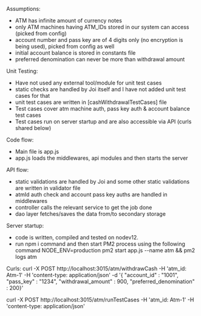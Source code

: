 Assumptions:
- ATM has infinite amount of currency notes
- only ATM machines having ATM_IDs stored in our system can access (picked from config)
- account number and pass key are of 4 digits only (no encryption is being used), picked from config as well
- initial account balance is stored in constants file
- preferred denomination can never be more than withdrawal amount




Unit Testing:
- Have not used any external tool/module for unit test cases
- static checks are handled by Joi itself and I have not added unit test cases for that
- unit test cases are written in [cashWithdrawalTestCases] file
- Test cases cover atm machine auth, pass key auth & account balance test cases
- Test cases run on server startup and are also accessible via API (curls shared below)




Code flow:
- Main file is app.js
- app.js loads the middlewares, api modules and then starts the server

API flow:
- static validations are handled by Joi and some other static validations are written in validator file
- atmId auth check and account pass key auths are handled in middlewares
- controller calls the relevant service to get the job done
- dao layer fetches/saves the data from/to secondary storage

Server startup:
- code is written, compiled and tested on nodev12.
- run npm i command and then start PM2 process using the following command
NODE_ENV=production pm2 start app.js --name atm && pm2 logs atm



Curls:
curl -X POST http://localhost:3015/atm/withdrawCash -H 'atm_id: Atm-1' -H 'content-type: application/json'  -d '{ "account_id" : "1001", "pass_key" : "1234", "withdrawal_amount" : 900, "preferred_denomination" : 200}'

curl -X POST http://localhost:3015/atm/runTestCases -H 'atm_id: Atm-1' -H 'content-type: application/json'
